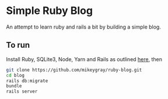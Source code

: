# Simple Ruby Blog

An attempt to learn ruby and rails a bit by building a simple blog.

## To run

Install Ruby, SQLite3, Node, Yarn and Rails as outlined [here](https://guides.rubyonrails.org/getting_started.html), then

```sh
git clone https://github.com/mikeygray/ruby-blog.git
cd blog
rails db:migrate
bundle
rails server
```

